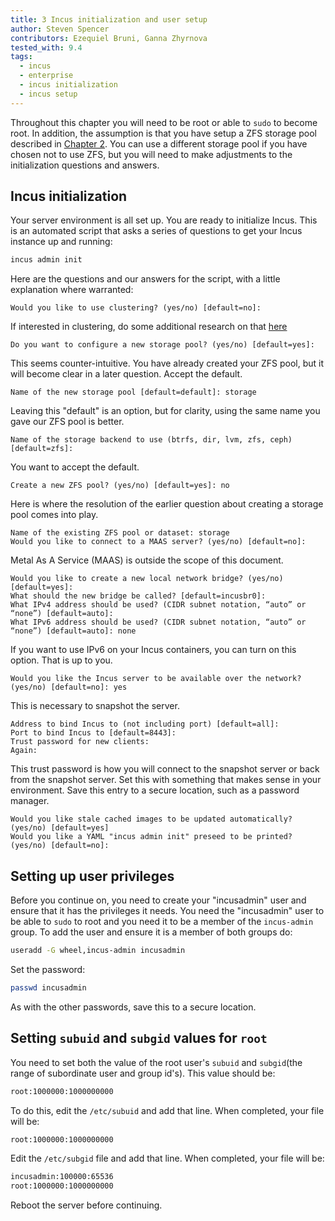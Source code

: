 ```yaml
---
title: 3 Incus initialization and user setup
author: Steven Spencer
contributors: Ezequiel Bruni, Ganna Zhyrnova
tested_with: 9.4
tags:
  - incus
  - enterprise
  - incus initialization
  - incus setup
---
```


Throughout this chapter you will need to be root or able to `sudo` to become root. In addition, the assumption is that you have setup a ZFS storage pool described in [Chapter 2](02-zfs_setup.md). You can use a different storage pool if you have chosen not to use ZFS, but you will need to make adjustments to the initialization questions and answers.

## Incus initialization

Your server environment is all set up. You are ready to initialize Incus. This is an automated script that asks a series of questions to get your Incus instance up and running:

```bash
incus admin init
```

Here are the questions and our answers for the script, with a little explanation where warranted:

```text
Would you like to use clustering? (yes/no) [default=no]:
```

If interested in clustering, do some additional research on that [here](https://linuxcontainers.org/incus/docs/main/explanation/clustering/)

```text
Do you want to configure a new storage pool? (yes/no) [default=yes]:
```

This seems counter-intuitive. You have already created your ZFS pool, but it will become clear in a later question. Accept the default.

```text
Name of the new storage pool [default=default]: storage
```

Leaving this "default" is an option, but for clarity, using the same name you gave our ZFS pool is better.

```text
Name of the storage backend to use (btrfs, dir, lvm, zfs, ceph) [default=zfs]:
```

You want to accept the default.

```text
Create a new ZFS pool? (yes/no) [default=yes]: no
```

Here is where the resolution of the earlier question about creating a storage pool comes into play.

```text
Name of the existing ZFS pool or dataset: storage
Would you like to connect to a MAAS server? (yes/no) [default=no]:
```

Metal As A Service (MAAS) is outside the scope of this document.

```text
Would you like to create a new local network bridge? (yes/no) [default=yes]:
What should the new bridge be called? [default=incusbr0]: 
What IPv4 address should be used? (CIDR subnet notation, “auto” or “none”) [default=auto]:
What IPv6 address should be used? (CIDR subnet notation, “auto” or “none”) [default=auto]: none
```

If you want to use IPv6 on your Incus containers, you can turn on this option. That is up to you.

```text
Would you like the Incus server to be available over the network? (yes/no) [default=no]: yes
```

This is necessary to snapshot the server.

```text
Address to bind Incus to (not including port) [default=all]:
Port to bind Incus to [default=8443]:
Trust password for new clients:
Again:
```

This trust password is how you will connect to the snapshot server or back from the snapshot server. Set this with something that makes sense in your environment. Save this entry to a secure location, such as a password manager.

```text
Would you like stale cached images to be updated automatically? (yes/no) [default=yes]
Would you like a YAML "incus admin init" preseed to be printed? (yes/no) [default=no]:
```

## Setting up user privileges

Before you continue on, you need to create your "incusadmin" user and ensure that it has the privileges it needs. You need the "incusadmin" user to be able to `sudo` to root and you need it to be a member of the `incus-admin` group. To add the user and ensure it is a member of both groups do:

```bash
useradd -G wheel,incus-admin incusadmin
```

Set the password:

```bash
passwd incusadmin
```

As with the other passwords, save this to a secure location.

## Setting `subuid` and `subgid` values for `root`

You need to set both the value of the root user's `subuid` and `subgid`(the range of subordinate user and group id's). This value should be:

```bash
root:1000000:1000000000
```

To do this, edit the `/etc/subuid` and add that line. When completed, your file will be:

```bash
root:1000000:1000000000
```

Edit the `/etc/subgid` file and add that line. When completed, your file will be:

```bash
incusadmin:100000:65536
root:1000000:1000000000
```

Reboot the server before continuing.
